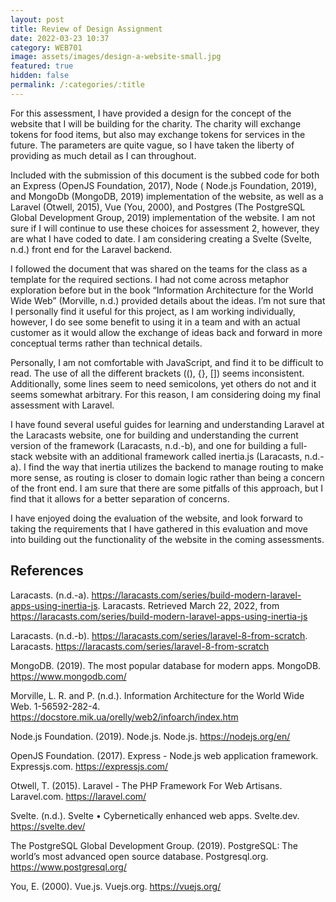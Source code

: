 ```yaml
---
layout: post
title: Review of Design Assignment
date: 2022-03-23 10:37
category: WEB701
image: assets/images/design-a-website-small.jpg
featured: true
hidden: false
permalink: /:categories/:title
---
```


For this assessment, I have provided a design for the concept of the website that I will be
building for the charity. The charity will exchange tokens for food items, but also may exchange tokens for services in
the future. The parameters are quite vague, so I have taken the liberty of providing as much detail as I can throughout.

Included with the submission of this document is the subbed code for both an Express (OpenJS Foundation, 2017), Node (
Node.js Foundation, 2019), and MongoDb (MongoDB, 2019) implementation of the website, as well as a Laravel (Otwell,
2015), Vue (You, 2000), and Postgres (The PostgreSQL Global Development Group, 2019)  implementation of the website. I
am not sure if I will continue to use these choices for assessment 2, however, they are what I have coded to date. I am
considering creating a Svelte (Svelte, n.d.)  front end for the Laravel backend.

I followed the document that was shared on the teams for the class as a template for the required sections. I had not
come across metaphor exploration before but in the book “Information Architecture for the World Wide Web”  (Morville,
n.d.) provided details about the ideas. I’m not sure that I personally find it useful for this project, as I am working
individually, however, I do see some benefit to using it in a team and with an actual customer as it would allow the
exchange of ideas back and forward in more conceptual terms rather than technical details.

Personally, I am not comfortable with JavaScript, and find it to be difficult to read. The use of all the different
brackets ((), {}, []) seems inconsistent. Additionally, some lines seem to need semicolons, yet others do not and it
seems somewhat arbitrary. For this reason, I am considering doing my final assessment with Laravel.

I have found several useful guides for learning and understanding Laravel at the Laracasts website, one for building and
understanding the current version of the framework (Laracasts, n.d.-b), and one for building a full-stack website with
an additional framework called inertia.js (Laracasts, n.d.-a). I find the way that inertia utilizes the backend to
manage routing to make more sense, as routing is closer to domain logic rather than being a concern of the front end. I
am sure that there are some pitfalls of this approach, but I find that it allows for a better separation of concerns.

I have enjoyed doing the evaluation of the website, and look forward to taking the requirements that I have gathered in
this evaluation and move into building out the functionality of the website in the coming assessments.

## References

Laracasts. (n.d.-a). https://laracasts.com/series/build-modern-laravel-apps-using-inertia-js. Laracasts. Retrieved March
22, 2022, from https://laracasts.com/series/build-modern-laravel-apps-using-inertia-js

Laracasts. (n.d.-b). https://laracasts.com/series/laravel-8-from-scratch.
Laracasts. https://laracasts.com/series/laravel-8-from-scratch

MongoDB. (2019). The most popular database for modern apps. MongoDB. https://www.mongodb.com/

Morville, L. R. and P. (n.d.). Information Architecture for the World Wide Web.
1-56592-282-4. https://docstore.mik.ua/orelly/web2/infoarch/index.htm

Node.js Foundation. (2019). Node.js. Node.js. https://nodejs.org/en/

OpenJS Foundation. (2017). Express - Node.js web application framework. Expressjs.com. https://expressjs.com/

Otwell, T. (2015). Laravel - The PHP Framework For Web Artisans. Laravel.com. https://laravel.com/

Svelte. (n.d.). Svelte • Cybernetically enhanced web apps. Svelte.dev. https://svelte.dev/

The PostgreSQL Global Development Group. (2019). PostgreSQL: The world’s most advanced open source database.
Postgresql.org. https://www.postgresql.org/

You, E. (2000). Vue.js. Vuejs.org. https://vuejs.org/
